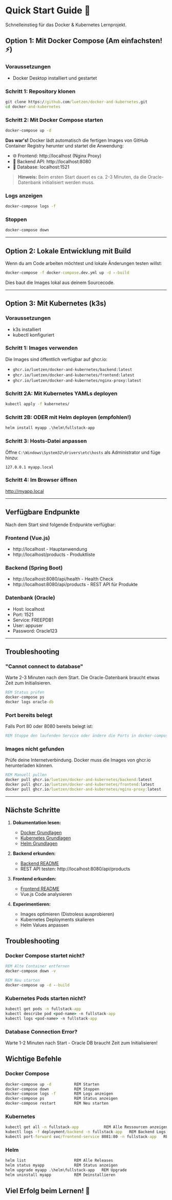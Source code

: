 # Quick Start Guide 🚀

Schnelleinstieg für das Docker & Kubernetes Lernprojekt.

## Option 1: Mit Docker Compose (Am einfachsten! ⚡)

### Voraussetzungen

- Docker Desktop installiert und gestartet

### Schritt 1: Repository klonen

```cmd
git clone https://github.com/luetzen/docker-and-kubernetes.git
cd docker-and-kubernetes
```

### Schritt 2: Mit Docker Compose starten

```cmd
docker-compose up -d
```

**Das war's!** Docker lädt automatisch die fertigen Images von GitHub Container Registry herunter und startet die Anwendung:
- 🌐 Frontend: http://localhost (Nginx Proxy)
- 🔧 Backend API: http://localhost:8080
- 💾 Database: localhost:1521

> **Hinweis:** Beim ersten Start dauert es ca. 2-3 Minuten, da die Oracle-Datenbank initialisiert werden muss.

### Logs anzeigen

```cmd
docker-compose logs -f
```

### Stoppen

```cmd
docker-compose down
```

---

## Option 2: Lokale Entwicklung mit Build

Wenn du am Code arbeiten möchtest und lokale Änderungen testen willst:

```cmd
docker-compose -f docker-compose.dev.yml up -d --build
```

Dies baut die Images lokal aus deinem Sourcecode.

---

## Option 3: Mit Kubernetes (k3s)

### Voraussetzungen

- k3s installiert
- kubectl konfiguriert

### Schritt 1: Images verwenden

Die Images sind öffentlich verfügbar auf ghcr.io:
- `ghcr.io/luetzen/docker-and-kubernetes/backend:latest`
- `ghcr.io/luetzen/docker-and-kubernetes/frontend:latest`
- `ghcr.io/luetzen/docker-and-kubernetes/nginx-proxy:latest`

### Schritt 2A: Mit Kubernetes YAMLs deployen

```cmd
kubectl apply -f kubernetes/
```

### Schritt 2B: ODER mit Helm deployen (empfohlen!)

```cmd
helm install myapp .\helm\fullstack-app
```

### Schritt 3: Hosts-Datei anpassen

Öffne `C:\Windows\System32\drivers\etc\hosts` als Administrator und füge hinzu:

```
127.0.0.1 myapp.local
```

### Schritt 4: Im Browser öffnen

http://myapp.local

---

## Verfügbare Endpunkte

Nach dem Start sind folgende Endpunkte verfügbar:

### Frontend (Vue.js)
- http://localhost - Hauptanwendung
- http://localhost/products - Produktliste

### Backend (Spring Boot)
- http://localhost:8080/api/health - Health Check
- http://localhost:8080/api/products - REST API für Produkte

### Datenbank (Oracle)
- Host: localhost
- Port: 1521
- Service: FREEPDB1
- User: appuser
- Password: Oracle123

---

## Troubleshooting

### "Cannot connect to database"

Warte 2-3 Minuten nach dem Start. Die Oracle-Datenbank braucht etwas Zeit zum Initialisieren.

```cmd
REM Status prüfen
docker-compose ps
docker logs oracle-db
```

### Port bereits belegt

Falls Port 80 oder 8080 bereits belegt ist:

```cmd
REM Stoppe den laufenden Service oder ändere die Ports in docker-compose.yml
```

### Images nicht gefunden

Prüfe deine Internetverbindung. Docker muss die Images von ghcr.io herunterladen können.

```cmd
REM Manuell pullen
docker pull ghcr.io/luetzen/docker-and-kubernetes/backend:latest
docker pull ghcr.io/luetzen/docker-and-kubernetes/frontend:latest
docker pull ghcr.io/luetzen/docker-and-kubernetes/nginx-proxy:latest
```

---

## Nächste Schritte

1. **Dokumentation lesen:**
   - [Docker Grundlagen](docs/DOCKER.md)
   - [Kubernetes Grundlagen](docs/KUBERNETES.md)
   - [Helm Grundlagen](docs/HELM.md)

2. **Backend erkunden:**
   - [Backend README](backend/README.md)
   - REST API testen: http://localhost:8080/api/products

3. **Frontend erkunden:**
   - [Frontend README](frontend/README.md)
   - Vue.js Code analysieren

4. **Experimentieren:**
   - Images optimieren (Distroless ausprobieren)
   - Kubernetes Deployments skalieren
   - Helm Values anpassen

## Troubleshooting

### Docker Compose startet nicht?

```cmd
REM Alte Container entfernen
docker-compose down -v

REM Neu starten
docker-compose up -d --build
```

### Kubernetes Pods starten nicht?

```cmd
kubectl get pods -n fullstack-app
kubectl describe pod <pod-name> -n fullstack-app
kubectl logs <pod-name> -n fullstack-app
```

### Database Connection Error?

Warte 1-2 Minuten nach Start - Oracle DB braucht Zeit zum Initialisieren!

## Wichtige Befehle

### Docker Compose

```cmd
docker-compose up -d          REM Starten
docker-compose down           REM Stoppen
docker-compose logs -f        REM Logs anzeigen
docker-compose ps             REM Status anzeigen
docker-compose restart        REM Neu starten
```

### Kubernetes

```cmd
kubectl get all -n fullstack-app           REM Alle Ressourcen anzeigen
kubectl logs -f deployment/backend -n fullstack-app   REM Backend Logs
kubectl port-forward svc/frontend-service 8081:80 -n fullstack-app   REM Port-Forwarding
```

### Helm

```cmd
helm list                     REM Alle Releases
helm status myapp             REM Status anzeigen
helm upgrade myapp .\helm\fullstack-app   REM Upgrade
helm uninstall myapp          REM Deinstallieren
```

## Viel Erfolg beim Lernen! 🎉

